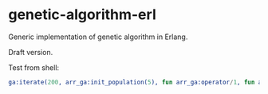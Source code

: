 genetic-algorithm-erl
=====================

Generic implementation of genetic algorithm in Erlang.

Draft version.

Test from shell:
```erlang
ga:iterate(200, arr_ga:init_population(5), fun arr_ga:operator/1, fun arr_ga:fit/1, 1).
```
